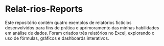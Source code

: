 # Relat-rios-Reports
Este repositório contém quatro exemplos de relatórios fictícios desenvolvidos para fins de prática e aprimoramento das minhas habilidades em análise de dados.  Foram criados três relatórios no Excel, explorando o uso de fórmulas, gráficos e dashboards interativos.
